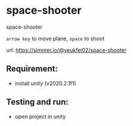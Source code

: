 # space-shooter

space-shooter

`arrow key` to move plane, `space` to shoot

url: https://simmer.io/@yeukfei02/space-shooter

## Requirement:

- install unity (v2020.2.1f1)

## Testing and run:

- open project in unity

